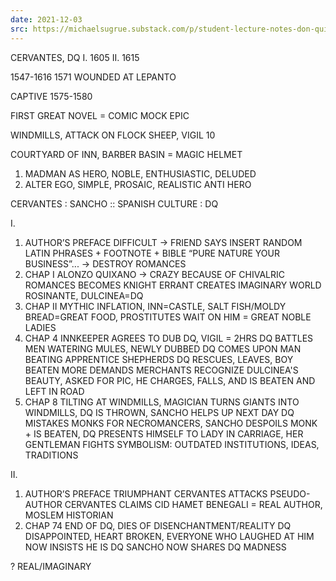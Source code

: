 ```yaml
---
date: 2021-12-03
src: https://michaelsugrue.substack.com/p/student-lecture-notes-don-quixote
---
```


CERVANTES, DQ  I. 1605 II. 1615

1547-1616 1571 WOUNDED AT LEPANTO

CAPTIVE 1575-1580

FIRST GREAT NOVEL = COMIC MOCK EPIC

WINDMILLS, ATTACK ON FLOCK SHEEP, VIGIL 10

COURTYARD OF INN, BARBER BASIN = MAGIC HELMET

1. MADMAN AS HERO, NOBLE, ENTHUSIASTIC, DELUDED
2. ALTER EGO, SIMPLE, PROSAIC, REALISTIC ANTI HERO

CERVANTES : SANCHO :: SPANISH CULTURE : DQ

I.

1. AUTHOR’S PREFACE DIFFICULT -> FRIEND SAYS INSERT RANDOM LATIN PHRASES +  FOOTNOTE + BIBLE                             “PURE NATURE YOUR BUSINESS”... -> DESTROY ROMANCES
2. CHAP I ALONZO QUIXANO -> CRAZY BECAUSE OF CHIVALRIC ROMANCES BECOMES  KNIGHT ERRANT CREATES IMAGINARY WORLD ROSINANTE, DULCINEA=DQ
3. CHAP II MYTHIC INFLATION, INN=CASTLE, SALT FISH/MOLDY BREAD=GREAT FOOD, PROSTITUTES WAIT ON HIM = GREAT NOBLE LADIES
4. CHAP 4 INNKEEPER AGREES TO DUB DQ, VIGIL = 2HRS DQ BATTLES MEN WATERING  MULES, NEWLY DUBBED DQ COMES UPON MAN BEATING APPRENTICE SHEPHERDS DQ  RESCUES, LEAVES, BOY BEATEN MORE DEMANDS MERCHANTS RECOGNIZE DULCINEA'S  BEAUTY, ASKED FOR PIC, HE CHARGES, FALLS, AND IS BEATEN AND LEFT IN ROAD
5. CHAP 8 TILTING AT WINDMILLS, MAGICIAN TURNS GIANTS INTO WINDMILLS, DQ IS  THROWN, SANCHO HELPS UP NEXT DAY DQ MISTAKES MONKS FOR NECROMANCERS,  SANCHO DESPOILS MONK + IS BEATEN, DQ PRESENTS HIMSELF TO LADY IN  CARRIAGE, HER GENTLEMAN FIGHTS SYMBOLISM: OUTDATED INSTITUTIONS, IDEAS,  TRADITIONS

II.

1. AUTHOR’S PREFACE TRIUMPHANT CERVANTES ATTACKS PSEUDO-AUTHOR CERVANTES CLAIMS CID HAMET BENEGALI = REAL AUTHOR, MOSLEM HISTORIAN
2. CHAP 74 END OF DQ, DIES OF DISENCHANTMENT/REALITY  DQ DISAPPOINTED, HEART  BROKEN, EVERYONE WHO LAUGHED AT HIM NOW INSISTS HE IS DQ SANCHO NOW  SHARES DQ MADNESS

? REAL/IMAGINARY
